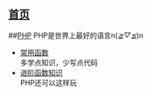 [首页](../../README.md)
---

##[PHP](./PHP/index.md)
    PHP是世界上最好的语言n(*≧▽≦*)n
    
+ [常用函数](./PHP/function.md)  
  多学点知识，少写点代码
+ [进阶函数知识]()  
  PHP还可以这样玩